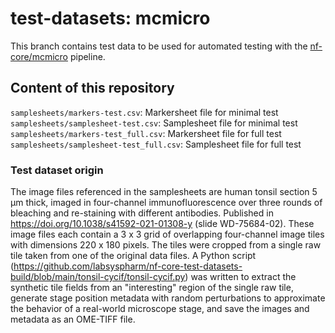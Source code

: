 # test-datasets: mcmicro

This branch contains test data to be used for automated testing with the [nf-core/mcmicro](https://github.com/nf-core/mcmicro) pipeline.

## Content of this repository
`samplesheets/markers-test.csv`: Markersheet file for minimal test<br>
`samplesheets/samplesheet-test.csv`: Samplesheet file for minimal test<br>
`samplesheets/markers-test_full.csv`: Markersheet file for full test<br>
`samplesheets/samplesheet-test_full.csv`: Samplesheet file for full test<br>

### Test dataset origin

The image files referenced in the samplesheets are human tonsil section 5 μm thick, imaged in four-channel immunofluorescence over three rounds of bleaching and re-staining with different antibodies. Published in https://doi.org/10.1038/s41592-021-01308-y (slide WD-75684-02). These image files each contain a 3 x 3 grid of overlapping four-channel image tiles with dimensions 220 x 180 pixels. The tiles were cropped from a single raw tile taken from one of the original data files. A Python script (https://github.com/labsyspharm/nf-core-test-datasets-build/blob/main/tonsil-cycif/tonsil-cycif.py) was written to extract the synthetic tile fields from an "interesting" region of the single raw tile, generate stage position metadata with random perturbations to approximate the behavior of a real-world microscope stage, and save the images and metadata as an OME-TIFF file.

